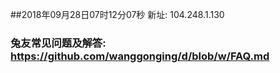 ##2018年09月28日07时12分07秒 新址: 104.248.1.130
### 兔友常见问题及解答: https://github.com/wanggonging/d/blob/w/FAQ.md
